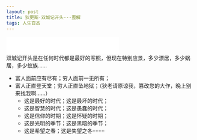 ```yaml
---
layout: post
title: 狄更斯·双城记开头---歪解
tags: 人生百态
---
```

<embed src="/assets/yuanmenzhanzi.mp3" height="46" />
<br/>
双城记开头是在任何时代都是最好的写照，但现在特别应景，多少漂居，多少蜗居，多少蚁族……

* 富人面前应有尽有；穷人面前一无所有；
* 富人正直登天堂；穷人正直坠地狱；（狄老请原谅我，篡改您的大作，晚上别来找我啊……）
	* 这是最好的时代；这是最坏的时代；
	* 这是智慧的时代；这是愚蠢的时代；
	* 这是信仰的时期；这是怀疑的时期；
	* 这是光明的季节；这是黑暗的季节；
	* 这是希望之春；这是失望之冬········